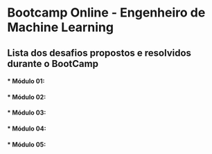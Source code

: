 # Bootcamp Online - Engenheiro de Machine Learning
## Lista dos desafios propostos e resolvidos durante o BootCamp

#### * Módulo 01: 

#### * Módulo 02: 

#### * Módulo 03: 

#### * Módulo 04: 

#### * Módulo 05: 
